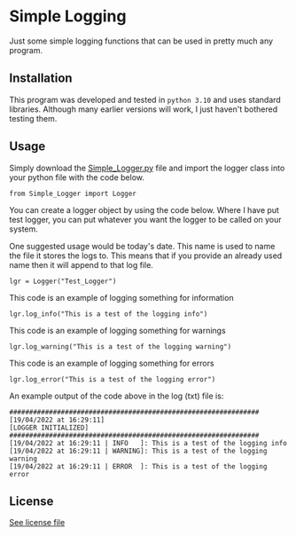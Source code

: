 # Simple Logging
Just some simple logging functions that can be used in pretty much any program.

## Installation
This program was developed and tested in `python 3.10` and uses standard libraries. Although many earlier versions will work, I just haven't bothered testing them.

## Usage
Simply download the [Simple_Logger.py](Simple_Logger.py) file and import the logger class into your python file with the code below.
```
from Simple_Logger import Logger
```

You can create a logger object by using the code below. Where I have put test logger, you can put whatever you want the logger to be called on your system. <br>

One suggested usage would be today's date. This name is used to name the file it stores the logs to. This means that if you provide an already used name then it will append to that log file.
```
lgr = Logger("Test_Logger")
```
This code is an example of logging something for information
```
lgr.log_info("This is a test of the logging info")
```
This code is an example of logging something for warnings
```
lgr.log_warning("This is a test of the logging warning")
```
This code is an example of logging something for errors
```
lgr.log_error("This is a test of the logging error")
```
An example output of the code above in the log (txt) file is:<br>
```
###############################################################
[19/04/2022 at 16:29:11]
[LOGGER INITIALIZED]
###############################################################
[19/04/2022 at 16:29:11 | INFO   ]: This is a test of the logging info
[19/04/2022 at 16:29:11 | WARNING]: This is a test of the logging warning
[19/04/2022 at 16:29:11 | ERROR  ]: This is a test of the logging error
```

## License
[See license file](LICENSE)